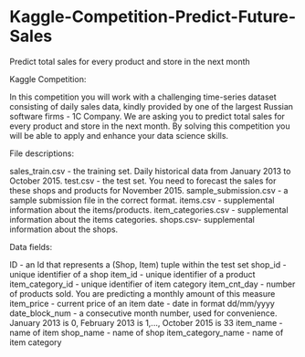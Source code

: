 # Kaggle-Competition-Predict-Future-Sales
Predict total sales for every product and store in the next month


Kaggle Competition:


In this competition you will work with a challenging time-series dataset consisting of daily sales data, kindly provided by one of the largest Russian software firms - 1C Company. 
We are asking you to predict total sales for every product and store in the next month. By solving this competition you will be able to apply and enhance your data science skills.

File descriptions:

sales_train.csv - the training set. Daily historical data from January 2013 to October 2015.
test.csv - the test set. You need to forecast the sales for these shops and products for November 2015.
sample_submission.csv - a sample submission file in the correct format.
items.csv - supplemental information about the items/products.
item_categories.csv  - supplemental information about the items categories.
shops.csv- supplemental information about the shops.

Data fields:

ID - an Id that represents a (Shop, Item) tuple within the test set
shop_id - unique identifier of a shop
item_id - unique identifier of a product
item_category_id - unique identifier of item category
item_cnt_day - number of products sold. You are predicting a monthly amount of this measure
item_price - current price of an item
date - date in format dd/mm/yyyy
date_block_num - a consecutive month number, used for convenience. January 2013 is 0, February 2013 is 1,..., October 2015 is 33
item_name - name of item
shop_name - name of shop
item_category_name - name of item category
